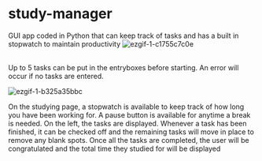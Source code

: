 # study-manager
GUI app coded in Python that can keep track of tasks and has a built in stopwatch to maintain productivity
![ezgif-1-c1755c7c0e](https://user-images.githubusercontent.com/102619047/181870697-ae514799-5745-4f49-93c9-4c880caae6c0.gif)



<br/>
Up to 5 tasks can be put in the entryboxes before starting. An error will occur if no tasks are entered. 

![ezgif-1-b325a35bbc](https://user-images.githubusercontent.com/102619047/181864678-9f346d66-cd8f-4f9a-bd5f-5fcf744ee8a2.gif)

On the studying page, a stopwatch is available to keep track of how long you have been working for. A pause button is available for anytime a break is needed. On the left, the tasks are displayed. Whenever a task has been finished, it can be checked off and the remaining tasks will move in place to remove any blank spots. Once all the tasks are completed, the user will be congratulated and the total time they studied for will be displayed

